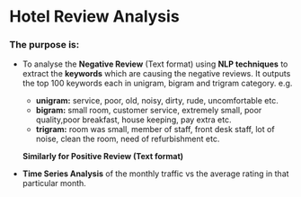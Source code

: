 # Hotel Review Analysis



### The purpose is:
- To analyse the **Negative Review** (Text format) using **NLP techniques** to extract the **keywords** which are causing the negative reviews. It outputs the top 100 keywords each in unigram, bigram and trigram category.
e.g.
  - **unigram:** service, poor, old, noisy, dirty, rude, uncomfortable etc.
  - **bigram:** small room, customer service, extremely small, poor quality,poor breakfast, house keeping, pay extra etc.
  - **trigram:** room was small, member of staff, front desk staff, lot of noise, clean the room, need of refurbishment etc. 

  **Similarly for Positive Review (Text format)**

- **Time Series Analysis** of the monthly traffic vs the average rating in that particular month.

